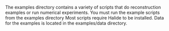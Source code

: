 The examples directory contains a variety of scripts that do reconstruction examples or run numerical experiments. 
You must run the example scripts from the examples directory
Most scripts require Halide to be installed.
Data for the examples is located in the examples/data directory.
